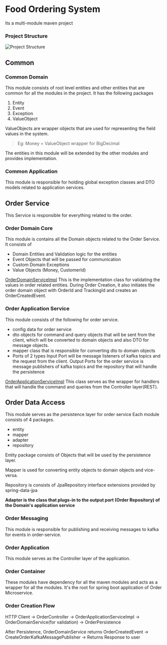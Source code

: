 # Food Ordering System

Its a multi-module maven project

### Project Structure

![Project Structure](project-structure.png)

## Common

### Common Domain

This module consists of root level entities and other entities that are common for all the modules in the project. It
has the following packages

1. Entity
2. Event
3. Exception
4. ValueObject

ValueObjects are wrapper objects that are used for representing the field values in the system.

> Eg: Money = ValueObject wrapper for BigDecimal


The entities in this module will be extended by the other modules and provides implementation.

### Common Application

This module is responsible for holding global exception classes and DTO models related to application services.

## Order Service

This Service is responsible for everything related to the order.

### Order Domain Core

This module is contains all the Domain objects related to the Order Service. It consists of

- Domain Entities and Validation logic for the entities
- Event Objects that will be passed for communication
- Custom Domain Exceptions
- Value Objects (Money, CustomerId)

[OrderDomainServiceImpl](order-service/order-domain/order-domain-core/src/main/java/org/sarav/food/order/service/domain/OrderDomainServiceImpl.java)
This is the implementation class for validating the values in order related entities. During Order Creation, it also
initiates the order domain object with OrderId and TrackingId and creates an OrderCreatedEvent.

### Order Application Service

This module consists of the following for order service.

- config data for order service
- dto objects for command and query objects that will be sent from the client, which will be converted to domain objects
  and also DTO for message objects.
- mapper class that is responsible for converting dto to domain objects
- Ports of 2 types Input Port will be message listeners of kafka topics and the request from the client. Output Ports
  for the order service is message publishers of kafka topics and the repository that will handle the persistence

[OrderApplicationServiceImpl](order-service/order-domain/order-application-service/src/main/java/org/sarav/food/order/service/app/ports/OrderApplicationServiceImpl.java)
This class serves as the wrapper for handlers that will handle the command and queries from the Controller layer(REST).

## Order Data Access

This module serves as the persistence layer for order service Each module consists of 4 packages.

- entity
- mapper
- adapter
- repository

Entity package consists of Objects that will be used by the persistence layer.

Mapper is used for converting entity objects to domain objects and vice-versa.

Repository is consists of JpaRepository interface extensions provided by spring-data-jpa

**Adapter is the class that plugs-in to the output port (Order Repository) of the Domain's application service**

### Order Messaging

This module is responsible for publishing and receiving messages to kafka for events in order-service.

### Order Application

This module serves as the Controller layer of the application.

### Order Container

These modules have dependency for all the maven modules and acts as a wrapper for all the modules. It's the root for
spring boot application of Order Microservice.

### Order Creation Flow

HTTP Client -> OrderController -> OrderApplicationServiceImpl -> OrderDomainService(for validation) -> OrderPersistence

After Persistence, OrderDomainService returns OrderCreatedEvent -> CreateOrderKafkaMessagePublisher -> Returns Response
to user